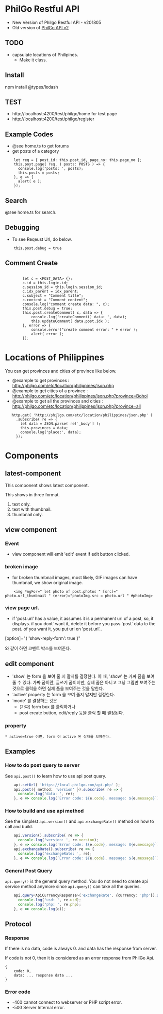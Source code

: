 # PhilGo Restful API

* New Version of Philgo Restful API - v201805
* Old version of [PhilGo API v2](https://github.com/thruthesky/philgo-api/tree/8bcd9b53d06e6acec2bb80f2aa0bfbe59f61b881)

## TODO

* capsulate locations of Philipines.
  * Make it class.

## Install

npm install @types/lodash

## TEST

* http://localhost:4200/test/philgo/home for test page
* http://localhost:4200/test/philgo/register


## Example Codes


* @see home.ts to get forums
* get posts of a category
````
    let req = { post_id: this.post_id, page_no: this.page_no };
    this.post.page( req, ( posts: POSTS ) => {
      console.log('posts: ', posts);
      this.posts = posts;
    }, e => {
      alert( e );
    });
````


## Search

@see home.ts for search.




## Debugging

* To see Reqeust Url, do below.

````
    this.post.debug = true
````


## Comment Create

````

        let c = <POST_DATA> {};
        c.id = this.login.id;
        c.session_id = this.login.session_id;
        c.idx_parent = idx_parent;
        c.subject = "Comment title";
        c.content = "Comment content";
        console.log("comment create data: ", c);
        this.post.debug = true;
        this.post.createComment( c, data => {
            console.log('createComment() data: ', data);
            this.updateComment( data.post.idx );
        }, error => {
            console.error("create comment error: " + error );
            alert( error );
        });

````





# Locations of Philippines

You can get provinces and cities of province like below.

 * @example to get provinces : http://philgo.com/etc/location/philippines/json.php
 * @example to get cities of a province : http://philgo.com/etc/location/philippines/json.php?province=Bohol
 * @example to get all the provinces and cities : http://philgo.com/etc/location/philippines/json.php?province=all

 ````
    http.get( 'http://philgo.com/etc/location/philippines/json.php' )
      .subscribe( re => {
        let data = JSON.parse( re['_body'] );
        this.provinces = data;
        console.log('place:', data);
      });
````




# Components

## latest-component

This component shows latest component.

This shows in three format.

1. text only.
2. text with thumbnail.
3. thumbnail only.




## view component

### Event

* view component will emit 'edit' event if edit button clicked.



### broken image

* for broken thumbnail images, most likely, GIF images can have thumbnail, we show original image.

````
    <img *ngFor=" let photo of post.photos " [src]=" photo.url_thumbnail " (error)="photoImg.src = photo.url " #photoImg>
````

### view page url.

* if 'post.url' has a value, it assumes it is a permanent url of a post, so, it displays.
    if you dont' want it, delete it before you pass 'post' data to the post.
    of you want it, you put url on 'post.url'..
    

 [option]="{ 'show-reply-form': true }"


 와 같이 하면 코멘트 박스를 보여준다.



## edit component

* 'show' 는 form 을 보여 줄 지 말지를 결정한다.
    이 때, 'show' 는 가짜 폼을 보여 줄 수 있다.
    가짜 폼이란, 글쓰기 폼이지만, 실제 폼은 아니고 그냥 그림만 보여주는 것으로 클릭을 하면 실제 폼을 보여주는 것을 말한다.
* 'active' property 는 form 을 보여 줄지 말지만 결정한다.
* 'mode' 를 결정하는 것은
    * (가짜) form box 를 클릭하거나
    * post create button, edit/reply 등을 클릭 할 때 결정된다.





### property

    * active=true 이면, form 이 active 된 상태를 보여준다.

## Examples

### How to do post query to server

See `api.post()` to learn how to use api post query.

```` typescript
    api.setUrl( 'https://local.philgo.com/api.php' );
    api.post({ method: 'version' }).subscribe( re => {
      console.log('data: ', re);
    }, e => console.log(`Error code: ${e.code}, message: ${e.message}`));
````

### How to build and use api method

See the simplest `api.version()` and `api.exchangeRate()` method on how to call and build.

```` typescript
    api.version().subscribe( re => {
      console.log('version: ', re.version);
    }, e => console.log(`Error code: ${e.code}, message: ${e.message}`));
    api.exchangeRate().subscribe( re => {
      console.log('exchangeRate: ', re);
    }, e => console.log(`Error code: ${e.code}, message: ${e.message}`));
````

### General Post Query

`api.query()` is the general query method. You do not need to create api service method anymore since `api.query()` can take all the queries.

```` typescript
    api.query<ApiCurrencyResponse>('exchangeRate', {currency: 'php'}).subscribe( re => {
      console.log('usd: ', re.usd);
      console.log('php: ', re.php);
    }, e => console.log(e));
````


## Protocol

### Response

If there is no data, code is always 0. and data has the response from server.

If code is not 0, then it is considered as an error response from PhilGo Api.

```` josn
{
    code: 0,
    data: ... response data ...
}
````

### Error code

* -400 cannot connect to webserver or PHP script error.
* -500 Server Internal error.

